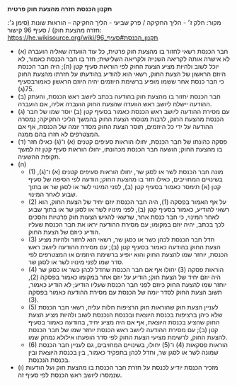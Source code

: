 **תקנון הכנסת**
**חזרה מהצעת חוק פרטית**

מקור: חלק ז׳ - הליך החקיקה / פרק שביעי - הליך החקיקה – הוראות שונות (סימן ג׳: חזרה מהצעת חוק) / סעיף 96
קישור: https://he.wikisource.org/wiki/תקנון_הכנסת#סעיף_96

 * (א) חבר הכנסת רשאי לחזור בו מהצעת חוק פרטית, כל עוד הוועדה שאליה הועברה לא אישרה אותה לקריאה השנייה ולקריאה השלישית; חזר בו חבר הכנסת כאמור, לא יוכל לשוב ולהיות מציע הצעת החוק לפי הוראות סעיף קטן (ה); היה חבר הכנסת היוזם הראשון של הצעת החוק, רשאי הוא להודיע בהודעתו על חזרתו מהצעת החוק כי חבר כנסת אחר ששמו מופיע ברשימת היוזמים יהיה היוזם הראשון כאמורבסעיף 75(ג).
 * (ב) חבר הכנסת יחזור בו מהצעת חוק בהודעה בכתב ליושב ראש הכנסת, והעתק ההודעה יישלח ליושב ראש הוועדה שהצעת החוק הועברה אליה, אם הועברה.
 * (ג) עם מסירת ההודעה ליושב ראש הכנסת כאמור בסעיף קטן (ב) יוסר שמו של חבר הכנסת מהצעת החוק, לרבות מנוסחי הצעת החוק בהמשך הליכי החקיקה; נמסרה ההודעה על ידי כל היוזמים, תוסר הצעת החוק מסדר יומה של הכנסת, אף אם המצטרפים לא חזרו בהם ממנה.
 * (ד) פסקה כהונתו של חבר הכנסת, יחולו הוראות סעיפים קטנים (א) ו־(ג) כאילו חזר בו מהצעת החוק; הושעה חבר הכנסת מכהונתו, יחולו הוראות סעיף קטן זה למשך תקופת ההשעיה.
 * (ה) 
   * (1) מונה חבר הכנסת לשר או לסגן שר, יחולו הוראות סעיפים קטנים (א) ו־(ג), בשינויים המחוייבים, כאילו חזר בו מהצעת החוק; הודעה לפי הסיפה של סעיף קטן (א) תימסר כאמור בסעיף קטן (ב), לפני המינוי לשר או לסגן שר או בתוך שבוע לאחר המינוי.
   * (2) על אף האמור בפסקה (1), היה חבר הכנסת יוזם יחיד של הצעת החוק, הוא רשאי להודיע, כאמור בסעיף קטן (ב), לפני מינויו לשר או לסגן שר או בתוך שבוע לאחר המינוי, כי חבר כנסת אחר, שרשאי להגיש הצעות חוק פרטיות והסכים לכך בכתב, יהיה יוזם במקומו; עם מסירת ההודעה יראו את חבר הכנסת שעליו הודיע כיוזם של הצעת החוק.
   * (3) חדל חבר הכנסת לכהן כשר או כסגן שר, רשאי הוא לחזור ולהיות מציע הצעת החוק בהודעה כאמור בסעיף קטן (ב); עם מסירת ההודעה ליושב ראש הכנסת, יוחזר שמו להצעת החוק והוא יופיע ברשימת היוזמים או המצטרפים לפי סדר שמו לפני מינויו לשר או לסגן שר.
   * (4) הוראות פסקה (3) יחולו אף אם חבר הכנסת שחדל לכהן כשר או כסגן שר היה יוזם יחיד של הצעת חוק; הודיע על יוזם אחר במקומו כאמור בפסקה (2), יוחזר שמו להצעת החוק כיוזם לפני חבר הכנסת שעליו הודיע; לא הודיע כאמור, תשוב הצעת החוק לסדר יומה של הכנסת עם מסירת ההודעה כאמור בפסקה (3).
   * (5) לעניין הצעת חוק שהוראות חוק הרציפות חלות עליה, רשאי חבר הכנסת שלא כיהן ברציפות בכנסת היוצאת ובכנסת הנכנסת לשוב ולהיות מציע הצעת החוק שהציע בכנסת היוצאת, אף אם היה מציע יחיד, בהודעה כאמור בסעיף קטן (ב); עם מסירת ההודעה ליושב ראש הכנסת יוחזר שמו של חבר הכנסת להצעת החוק, לרשימת מציעי הצעת החוק לפי סדר הופעתו אילולא נמחק שמו.
   * (6) הוראות פסקאות (4) ו־(5) יחולו, בשינויים המחויבים, גם לעניין חבר הכנסת שמונה לשר או לסגן שר, וחדל לכהן בתפקיד כאמור, בין בכנסת היוצאת ובין בכנסת הנכנסת.
 * (ו) מזכיר הכנסת יודיע לכנסת על חזרת חבר הכנסת בו מהצעת חוק ועל הודעות שנמסרו ליושב ראש הכנסת לפי סעיף זה.